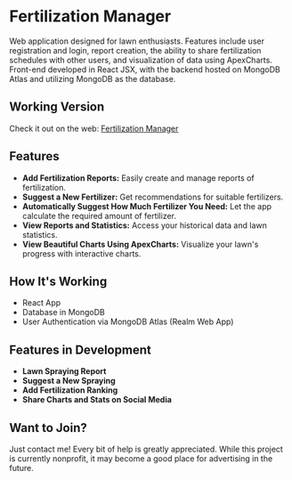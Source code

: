# Fertilization Manager

Web application designed for lawn enthusiasts. Features include user registration and login, report creation, the ability to share fertilization schedules with other users, and visualization of data using ApexCharts. Front-end developed in React JSX, with the backend hosted on MongoDB Atlas and utilizing MongoDB as the database.

## Working Version

Check it out on the web: [Fertilization Manager](https://lawnmanager.maihom.ovh)

## Features
- **Add Fertilization Reports:** Easily create and manage reports of fertilization.
- **Suggest a New Fertilizer:** Get recommendations for suitable fertilizers.
- **Automatically Suggest How Much Fertilizer You Need:** Let the app calculate the required amount of fertilizer.
- **View Reports and Statistics:** Access your historical data and lawn statistics.
- **View Beautiful Charts Using ApexCharts:** Visualize your lawn's progress with interactive charts.

## How It's Working
- React App
- Database in MongoDB
- User Authentication via MongoDB Atlas (Realm Web App)

## Features in Development
- **Lawn Spraying Report**
- **Suggest a New Spraying**
- **Add Fertilization Ranking**
- **Share Charts and Stats on Social Media**

## Want to Join?
Just contact me! Every bit of help is greatly appreciated. While this project is currently nonprofit, it may become a good place for advertising in the future.



